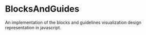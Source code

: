 # BlocksAndGuides
An implementation of the blocks and guidelines visualization design representation in javascript.
